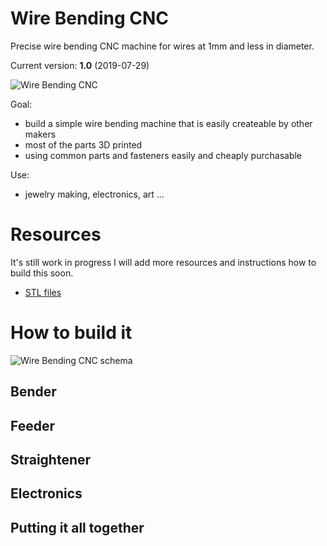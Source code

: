 # Wire Bending CNC

Precise wire bending CNC machine for wires at 1mm and less in diameter.

Current version: **1.0** (2019-07-29)

![Wire Bending CNC](https://raw.githubusercontent.com/jpraus/wirebender/master/doc/DSC02872.JPG)

Goal:
- build a simple wire bending machine that is easily createable by other makers
- most of the parts 3D printed
- using common parts and fasteners easily and cheaply purchasable

Use:
- jewelry making, electronics, art ...

# Resources

It's still work in progress I will add more resources and instructions how to build this soon.

- [STL files](stl/)

# How to build it

![Wire Bending CNC schema](https://raw.githubusercontent.com/jpraus/wirebender/master/doc/wirebender-schematic.png)

## Bender

## Feeder

## Straightener

## Electronics

## Putting it all together
